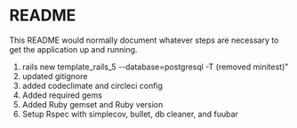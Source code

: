 # README

This README would normally document whatever steps are necessary to get the
application up and running.

1. rails new template_rails_5 --database=postgresql -T (removed minitest)"
2. updated gitignore
3. added codeclimate and circleci config
4. Added required gems
4. Added Ruby gemset and Ruby version
5. Setup Rspec with simplecov, bullet, db cleaner, and fuubar
